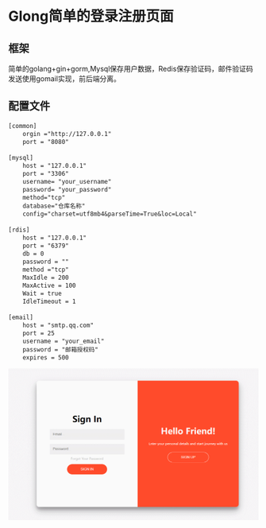 # Glong简单的登录注册页面
## 框架
简单的golang+gin+gorm,Mysql保存用户数据，Redis保存验证码，邮件验证码发送使用gomail实现，前后端分离。
## 配置文件
```
[common]
    orgin ="http://127.0.0.1"
    port = "8080" 

[mysql]
    host = "127.0.0.1"
    port = "3306"
    username= "your_username"
    password= "your_password"
    method="tcp"
    database="仓库名称"
    config="charset=utf8mb4&parseTime=True&loc=Local"  

[rdis]
    host = "127.0.0.1"
    port = "6379"
    db = 0
    password = ""
    method ="tcp"
    MaxIdle = 200
    MaxActive = 100
    Wait = true
    IdleTimeout = 1

[email]
    host = "smtp.qq.com"
    port = 25
    username = "your_email"
    password = "邮箱授权码"
    expires = 500
```
![demo](./html/demo.gif)